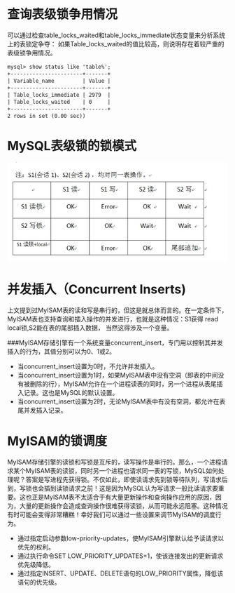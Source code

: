 查询表级锁争用情况
=================

可以通过检查table_locks_waited和table_locks_immediate状态变量来分析系统上的表锁定争夺：
如果Table_locks_waited的值比较高，则说明存在着较严重的表级锁争用情况。
```mysql
mysql> show status like 'table%';
+-----------------------+-------+
| Variable_name         | Value |
+-----------------------+-------+
| Table_locks_immediate | 2979  |
| Table_locks_waited    | 0     |
+-----------------------+-------+
2 rows in set (0.00 sec))
```

MySQL表级锁的锁模式
==================
![MyISAM锁模式](/assets/images/table-lock-mode.jpg)

并发插入（Concurrent Inserts)
=============================

上文提到过MyISAM表的读和写是串行的，但这是就总体而言的。在一定条件下，MyISAM表也支持查询和插入操作的并发进行，也就是这种情况：S1获得 read local锁,S2能在表的尾部插入数据， 当然这得涉及一个变量。

###MyISAM存储引擎有一个系统变量concurrent_insert，专门用以控制其并发插入的行为，其值分别可以为0、1或2。

* 当concurrent_insert设置为0时，不允许并发插入。
* 当concurrent_insert设置为1时，如果MyISAM表中没有空洞（即表的中间没有被删除的行），MyISAM允许在一个进程读表的同时，另一个进程从表尾插入记录。这也是MySQL的默认设置。
* 当concurrent_insert设置为2时，无论MyISAM表中有没有空洞，都允许在表尾并发插入记录。

MyISAM的锁调度
=============

MyISAM存储引擎的读锁和写锁是互斥的，读写操作是串行的。那么，一个进程请求某个MyISAM表的读锁，同时另一个进程也请求同一表的写锁，MySQL如何处理呢？答案是写进程先获得锁。不仅如此，即使读请求先到锁等待队列，写请求后到，写锁也会插到读锁请求之前！这是因为MySQL认为写请求一般比读请求要重要。这也正是MyISAM表不太适合于有大量更新操作和查询操作应用的原因，因为，大量的更新操作会造成查询操作很难获得读锁，从而可能永远阻塞。这种情况有时可能会变得非常糟糕！幸好我们可以通过一些设置来调节MyISAM的调度行为。

   * 通过指定启动参数low-priority-updates，使MyISAM引擎默认给予读请求以优先的权利。
   * 通过执行命令SET LOW_PRIORITY_UPDATES=1，使该连接发出的更新请求优先级降低。
   * 通过指定INSERT、UPDATE、DELETE语句的LOW_PRIORITY属性，降低该语句的优先级。


